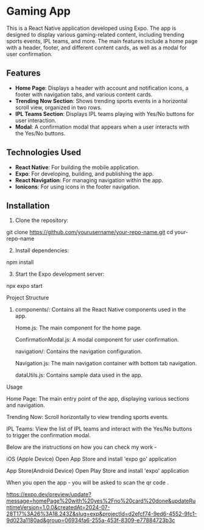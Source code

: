 # Gaming App

This is a React Native application developed using Expo. The app is designed to display various gaming-related content, including trending sports events, IPL teams, and more. The main features include a home page with a header, footer, and different content cards, as well as a modal for user confirmation.

## Features

- **Home Page**: Displays a header with account and notification icons, a footer with navigation tabs, and various content cards.
- **Trending Now Section**: Shows trending sports events in a horizontal scroll view, organized in two rows.
- **IPL Teams Section**: Displays IPL teams playing with Yes/No buttons for user interaction.
- **Modal**: A confirmation modal that appears when a user interacts with the Yes/No buttons.

## Technologies Used

- **React Native**: For building the mobile application.
- **Expo**: For developing, building, and publishing the app.
- **React Navigation**: For managing navigation within the app.
- **Ionicons**: For using icons in the footer navigation.

## Installation

1. Clone the repository:

 git clone https://github.com/yourusername/your-repo-name.git
 cd your-repo-name

2. Install dependencies:

 npm install

3. Start the Expo development server:

 npx expo start

Project Structure

1. components/: Contains all the React Native components used in the app.
   
    Home.js: The main component for the home page.
    
    ConfirmationModal.js: A modal component for user confirmation.
    
    navigation/: Contains the navigation configuration.
    
    Navigation.js: The main navigation container with bottom tab navigation.
    
    dataUtils.js: Contains sample data used in the app.

Usage

   Home Page: The main entry point of the app, displaying various sections and navigation.

   Trending Now: Scroll horizontally to view trending sports events.
    
   IPL Teams: View the list of IPL teams and interact with the Yes/No buttons to trigger the confirmation modal.

Below are the instructions on how you can check my work -

iOS (Apple Device)
Open App Store and install 'expo go' application

App Store(Android Device)
Open Play Store and install 'expo' application

When you open the app - you will be asked to scan the qr code .

https://expo.dev/preview/update?message=homePage%20with%20yes%2Fno%20card%20done&updateRuntimeVersion=1.0.0&createdAt=2024-07-28T17%3A26%3A18.243Z&slug=exp&projectId=d2efcf74-9ed6-4552-9fc1-9d023a1180ad&group=06934fa6-255a-453f-8309-e77884723b3c

